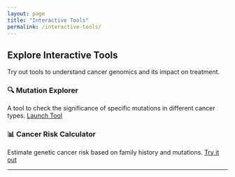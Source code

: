 ```yaml
---
layout: page
title: "Interactive Tools"
permalink: /interactive-tools/
---
```


## Explore Interactive Tools

Try out tools to understand cancer genomics and its impact on treatment.

### 🔍 Mutation Explorer
A tool to check the significance of specific mutations in different cancer types. [Launch Tool](#)

### 📊 Cancer Risk Calculator
Estimate genetic cancer risk based on family history and mutations. [Try it out](#)

---
